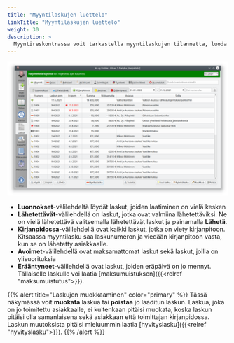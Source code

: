 ```yaml
---
title: "Myyntilaskujen luettelo"
linkTitle: "Myyntilaskujen luettelo"
weight: 30
description: >
  Myyntireskontrassa voit tarkastella myyntilaskujen tilannetta, luoda uusia laskuja sekä hyvityslaskuja ja maksumuistutuksia
---
```


![Myyntilaskujen näkymä](/img/fi/laskutus/myynti.png)

- **Luonnokset**-välilehdeltä löydät laskut, joiden laatiminen on vielä kesken
- **Lähetettävät**-välilehdellä on laskut, jotka ovat valmiina lähetettäviksi. Ne on vielä lähetettävä valitsemalla lähetettävät laskut ja painamalla **Lähetä**.
- **Kirjanpidossa**-välilehdellä ovat kaikki laskut, jotka on viety kirjanpitoon. Kitsaassa myyntilasku saa laskunumeron ja viedään kirjanpitoon vasta, kun se on lähetetty asiakkaalle.
- **Avoimet**-välilehdellä ovat maksamattomat laskut sekä laskut, joilla on ylisuorituksia
- **Erääntyneet**-välilehdellä ovat laskut, joiden eräpäivä on jo mennyt. Tällaiselle laskulle voi laatia [maksumuistuksen]({{<relref "maksumuistutus">}}).

{{% alert title="Laskujen muokkaaminen" color="primary" %}}
Tässä näkymässä voit **muokata** laskua tai **poistaa** jo laaditun laskun. Laskua, joka on jo toimitettu asiakkaalle, ei kuitenkaan pitäisi muokata, koska laskun pitäisi olla samanlaisena sekä asiakkaan että toimittajan kirjanpidossa. Laskun muutoksista pitäisi mieluummin laatia [hyvityslasku]({{<relref "hyvityslasku">}}).
{{% /alert %}}
